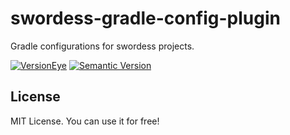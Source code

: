 # swordess-gradle-config-plugin
Gradle configurations for swordess projects.

[![VersionEye](https://www.versioneye.com/user/projects/569c8922ec6e6a000a15f41e/badge.svg)](https://www.versioneye.com/user/projects/56ac61e62008b1000c46cc88?child=summary)
[![Semantic Version](https://img.shields.io/sem%20ver/v2.0.0.png)](http://semver.org/spec/v2.0.0.html)

## License

MIT License. You can use it for free!
